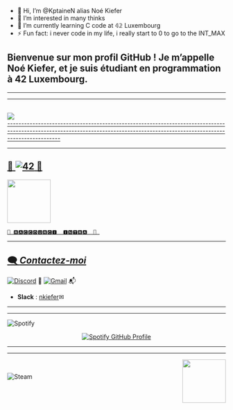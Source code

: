 - 👋 Hi, I’m @KptaineN alias Noé Kiefer
- 👀 I’m interested in many thinks 
- 🌱 I’m currently learning C code at 𝟜𝟚 Luxembourg 
- ⚡ Fun fact: i never code in my life, i really start to 0 to go to the INT_MAX



Bienvenue sur mon profil GitHub ! Je m’appelle Noé Kiefer, et je suis étudiant en programmation à 42 Luxembourg.
---------------------------------------------------------------------------------------------------------------------------------------------------------------------------------------------------------------------------------------------------------------------------------------------------------------------------------------------
-------------------------------------------------------------------------------------------------------------
------------------------------------------------------------------
<br clear="left"/>



<a href="https://discordapp.com/users/4ptaine" target="_blank">
<img src="https://media1.giphy.com/media/v1.Y2lkPTc5MGI3NjExeHEyajhndjZ0aWxrMm50ZnNvOHlyYjB5djllY3Zvc3RrYzU4NnM3MCZlcD12MV9pbnRlcm5hbF9naWZfYnlfaWQmY3Q9Zw/felVe9mAFvTJzoGUX8/giphy.webp/" target="_blank">
<br clear="right"/>
-------------------------------------------------------------------------------------------------------------------------------------------------------------------------------

-------------------------------------------------------------------------------------------------------------------------------------------------------------------------------



 ## 🚀 ![42](https://img.shields.io/badge/-42-black?style=for-the-badge&logo=42&logoColor=white) 🚀 
<a href="https://profile.intra.42.fr/nkiefer" target="_blank">  
  <img src="https://i.giphy.com/3oKIPtjElfqwMOTbH2.webp" width="100"/>

    🚀 🆁🅰🅲🅲🅾🆄🆁🅲🅸 ​ 🅸🅽🆃🆁🅰  🚀 
---------------------------------------------------------------------------------------------------------------
## 🗨️ _Contactez-moi_

[![Discord](https://img.shields.io/badge/Discord-%235865F2.svg?style=for-the-badge&logo=discord&logoColor=white)](https://discordapp.com/users/4ptaine) 💬
[![Gmail](https://img.shields.io/badge/Gmail-D14836?style=for-the-badge&logo=gmail&logoColor=white)](mailto:kiefer.d.noe@gmail.com) 📬
- **Slack** : [nkiefer](https://slack.com/app_redirect?channel=C12345678)✉
---------------------------------------------------------------------------------------------------------------



------------------------------------------------------------------------------------------
![Spotify](https://img.shields.io/badge/Spotify-1ED760?style=for-the-badge&logo=spotify&logoColor=white)
<div style="text-align: center;">
    <a href="https://github.com/kittinan/spotify-github-profile">
        <img src="https://spotify-github-profile.kittinanx.com/api/view?uid=noe_kif&cover_image=true&theme=default&show_offline=false&background_color=121212&interchange=false&bar_color_cover=true" alt="Spotify GitHub Profile">
    </a>
</div>




-----------------------------------------------------
--------------------------------------


<img src="https://media4.giphy.com/media/v1.Y2lkPTc5MGI3NjExMzdnczVyeXd1NWRpa2wxbjlzMWluMTFmbDhicWI4dnhjbXlpdXhkMCZlcD12MV9pbnRlcm5hbF9naWZfYnlfaWQmY3Q9Zw/lF8gToHOsG6xY454az/giphy.webp" align="right" width="100" style="margin-left: 10px;"/>

<br clear="left"/>


![Steam](https://img.shields.io/badge/steam-%23000000.svg?style=for-the-badge&logo=steam&logoColor=white)




